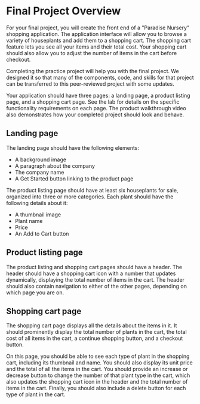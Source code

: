 # Final Project Overview

For your final project, you will create the front end of a "Paradise Nursery" shopping application. The application interface will allow you to browse a variety of houseplants and add them to a shopping cart. The shopping cart feature lets you see all your items and their total cost. Your shopping cart should also allow you to adjust the number of items in the cart before checkout.

Completing the practice project will help you with the final project. We designed it so that many of the components, code, and skills for that project can be transferred to this peer-reviewed project with some updates.

Your application should have three pages: a landing page, a product listing page, and a shopping cart page. See the lab for details on the specific functionality requirements on each page. The product walkthrough video also demonstrates how your completed project should look and behave.

## Landing page

The landing page should have the following elements:

- A background image
- A paragraph about the company
- The company name
- A Get Started button linking to the product page

The product listing page should have at least six houseplants for sale, organized into three or more categories. Each plant should have the following details about it:

- A thumbnail image
- Plant name
- Price
- An Add to Cart button

## Product listing page

The product listing and shopping cart pages should have a header. The header should have a shopping cart icon with a number that updates dynamically, displaying the total number of items in the cart. The header should also contain navigation to either of the other pages, depending on which page you are on.

## Shopping cart page

The shopping cart page displays all the details about the items in it. It should prominently display the total number of plants in the cart, the total cost of all items in the cart, a continue shopping button, and a checkout button.

On this page, you should be able to see each type of plant in the shopping cart, including its thumbnail and name. You should also display its unit price and the total of all the items in the cart. You should provide an increase or decrease button to change the number of that plant type in the cart, which also updates the shopping cart icon in the header and the total number of items in the cart. Finally, you should also include a delete button for each type of plant in the cart.
